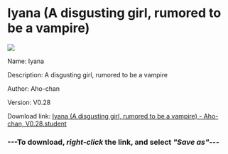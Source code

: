 # Iyana (A disgusting girl, rumored to be a vampire)

<img src = "https://raw.githubusercontent.com/Arbiter1223/Koukou-Gurashi-Custom-Students/master/Students/Files/Iyana%20(A%20disgusting%20girl%2C%20rumored%20to%20be%20a%20vampire).png">

Name: Iyana

Description: A disgusting girl, rumored to be a vampire

Author: Aho-chan

Version: V0.28

Download link: <a href="https://raw.githubusercontent.com/Arbiter1223/Koukou-Gurashi-Custom-Students/master/Students/Files/Iyana%20(A%20disgusting%20girl%2C%20rumored%20to%20be%20a%20vampire)%20-%20Aho-chan%2C%20V0.28.student">Iyana (A disgusting girl, rumored to be a vampire) - Aho-chan, V0.28.student</a>

### ---**To download, _right-click_ the link, and select _"Save as"_**---

